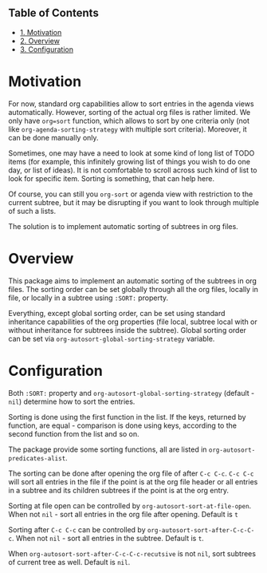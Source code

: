 <div id="table-of-contents">
<h2>Table of Contents</h2>
<div id="text-table-of-contents">
<ul>
<li><a href="#org4ffb192">1. Motivation</a></li>
<li><a href="#org709d2c6">2. Overview</a></li>
<li><a href="#orgf0dc7eb">3. Configuration</a></li>
</ul>
</div>
</div>


<a id="org4ffb192"></a>

# Motivation

For now, standard org capabilities allow to sort entries in the agenda views automatically. However, sorting of the actual org files is rather limited. We only have `org=sort` function, which allows to sort by one criteria only (not like `org-agenda-sorting-strategy` with multiple sort criteria). Moreover, it can be done manually only. 

Sometimes, one may have a need to look at some kind of long list of TODO items (for example, this infinitely growing list of things you wish to do one day, or list of ideas). It is not comfortable to scroll across such kind of list to look for specific item. Sorting is something, that can help here. 

Of course, you can still you `org-sort` or agenda view with restriction to the current subtree, but it may be disrupting if you want to look through multiple of such a lists. 

The solution is to implement automatic sorting of subtrees in org files. 


<a id="org709d2c6"></a>

# Overview

This package aims to implement an automatic sorting of the subtrees in org files. The sorting order can be set globally through all the org files, locally in file, or locally in a subtree using `:SORT:` property. 

Everything, except global sorting order, can be set using standard inheritance capabilities of the org properties (file local, subtree local with or without inheritance for subtrees inside the subtree). Global sorting order can be set via `org-autosort-global-sorting-strategy` variable.


<a id="orgf0dc7eb"></a>

# Configuration

Both `:SORT:` property and `org-autosort-global-sorting-strategy` (default - `nil`) determine how to sort the entries.

Sorting is done using the first function in the list. If the keys, returned by function, are equal - comparison is done using keys, according to the second function from the list and so on.

The package provide some sorting functions, all are listed in `org-autosort-predicates-alist`.

The sorting can be done after opening the org file of after `C-c C-c`. `C-c C-c` will sort all entries in the file if the point is at the org file header or all entries in a subtree and its children subtrees if the point is at the org entry.

Sorting at file open can be controlled by `org-autosort-sort-at-file-open`. When not `nil` - sort all entries in the org file after opening. Default is `t`

Sorting after `C-c C-c` can be controlled by `org-autosort-sort-after-C-c-C-c`. When not `nil` - sort all entries in the subtree. Default is `t`. 

When `org-autosort-sort-after-C-c-C-c-recutsive` is not `nil`, sort subtrees of current tree as well. Default is `nil`.

